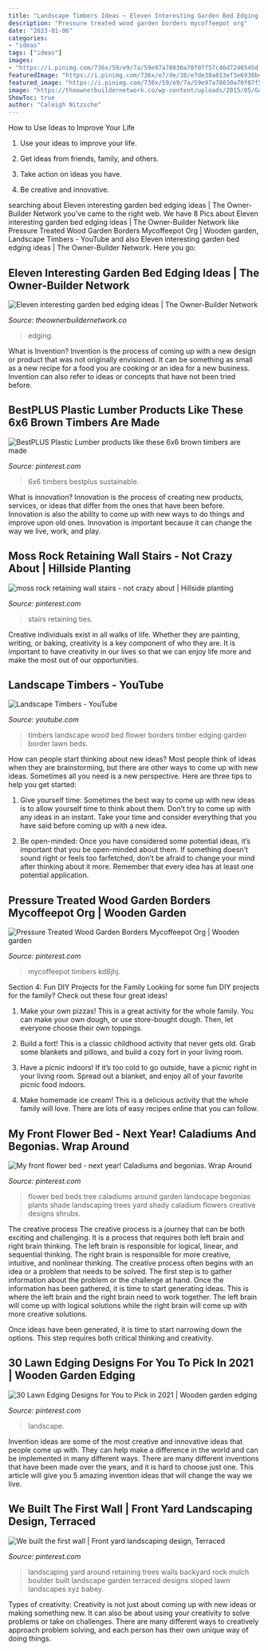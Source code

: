 ```yaml
---
title: "Landscape Timbers Ideas ~ Eleven Interesting Garden Bed Edging Ideas"
description: "Pressure treated wood garden borders mycoffeepot org"
date: "2023-01-06"
categories:
- "ideas"
tags: ["ideas"]
images:
- "https://i.pinimg.com/736x/59/e9/7a/59e97a78030a70f07f57c46d7246545d.jpg"
featuredImage: "https://i.pinimg.com/736x/e7/de/38/e7de38a013ef3e6938be3e02889dad50.jpg"
featured_image: "https://i.pinimg.com/736x/59/e9/7a/59e97a78030a70f07f57c46d7246545d.jpg"
image: "https://theownerbuildernetwork.co/wp-content/uploads/2015/05/Garden-Bed-Edging-Ideas-26.jpg"
ShowToc: true
author: "Caleigh Nitzsche"
---
```



How to Use Ideas to Improve Your Life
1. Use your ideas to improve your life.
2. Get ideas from friends, family, and others.

3. Take action on ideas you have.

4. Be creative and innovative.

	

		
searching about Eleven interesting garden bed edging ideas | The Owner-Builder Network you've came to the right web. We have 8 Pics about Eleven interesting garden bed edging ideas | The Owner-Builder Network like Pressure Treated Wood Garden Borders Mycoffeepot Org | Wooden garden, Landscape Timbers - YouTube and also Eleven interesting garden bed edging ideas | The Owner-Builder Network. Here you go:
		
    
## Eleven Interesting Garden Bed Edging Ideas | The Owner-Builder Network

<img loading=lazy src="https://theownerbuildernetwork.co/wp-content/uploads/2015/05/Garden-Bed-Edging-Ideas-26.jpg" onerror="this.onerror=null;this.src='https://tse1.mm.bing.net/th?id=OIP.b3TEK_5lDw3F3HcwCL0-gQHaLI&amp;pid=15.1';" alt="Eleven interesting garden bed edging ideas | The Owner-Builder Network">

_Source: theownerbuildernetwork.co_

>edging. 

	

What is Invention?
Invention is the process of coming up with a new design or product that was not originally envisioned. It can be something as small as a new recipe for a food you are cooking or an idea for a new business. Invention can also refer to ideas or concepts that have not been tried before.

    
## BestPLUS Plastic Lumber Products Like These 6x6 Brown Timbers Are Made

<img loading=lazy src="https://i.pinimg.com/736x/12/cd/2b/12cd2b5c8edddb21856aaa838005b8f2.jpg" onerror="this.onerror=null;this.src='https://tse1.mm.bing.net/th?id=OIP.SJ_Zqot0F4dC9ZNfzTq1KQHaFj&amp;pid=15.1';" alt="BestPLUS Plastic Lumber products like these 6x6 brown timbers are made">

_Source: pinterest.com_

>6x6 timbers bestplus sustainable. 

	

What is innovation?
Innovation is the process of creating new products, services, or ideas that differ from the ones that have been before. Innovation is also the ability to come up with new ways to do things and improve upon old ones. Innovation is important because it can change the way we live, work, and play.

    
## Moss Rock Retaining Wall Stairs - Not Crazy About | Hillside Planting

<img loading=lazy src="https://s-media-cache-ak0.pinimg.com/736x/ec/84/24/ec842460d6a24dfeb28c3b7d12f04d09.jpg" onerror="this.onerror=null;this.src='https://tse1.mm.bing.net/th?id=OIP.BKI_VMHT2u2yVgiUSeER_gHaLE&amp;pid=15.1';" alt="moss rock retaining wall stairs - not crazy about | Hillside planting">

_Source: pinterest.com_

>stairs retaining ties. 

	

Creative individuals exist in all walks of life. Whether they are painting, writing, or baking, creativity is a key component of who they are. It is important to have creativity in our lives so that we can enjoy life more and make the most out of our opportunities.

    
## Landscape Timbers - YouTube

<img loading=lazy src="http://i.ytimg.com/vi/j74w5DSBVvs/maxresdefault.jpg" onerror="this.onerror=null;this.src='https://tse4.mm.bing.net/th?id=OIP.TXpHAl5qvCzKvYh-GyerEAHaEK&amp;pid=15.1';" alt="Landscape Timbers - YouTube">

_Source: youtube.com_

>timbers landscape wood bed flower borders timber edging garden border lawn beds. 

	

How can people start thinking about new ideas?
Most people think of ideas when they are brainstorming, but there are other ways to come up with new ideas. Sometimes all you need is a new perspective. Here are three tips to help you get started: 
1. Give yourself time: Sometimes the best way to come up with new ideas is to allow yourself time to think about them. Don’t try to come up with any ideas in an instant. Take your time and consider everything that you have said before coming up with a new idea. 

2. Be open-minded: Once you have considered some potential ideas, it’s important that you be open-minded about them. If something doesn’t sound right or feels too farfetched, don’t be afraid to change your mind after thinking about it more. Remember that every idea has at least one potential application.

    
## Pressure Treated Wood Garden Borders Mycoffeepot Org | Wooden Garden

<img loading=lazy src="https://i.pinimg.com/736x/59/e9/7a/59e97a78030a70f07f57c46d7246545d.jpg" onerror="this.onerror=null;this.src='https://tse3.mm.bing.net/th?id=OIP.HmMvl44_VjNAXnnd8EPU_AHaFj&amp;pid=15.1';" alt="Pressure Treated Wood Garden Borders Mycoffeepot Org | Wooden garden">

_Source: pinterest.com_

>mycoffeepot timbers kd8jhj. 

	

Section 4: Fun DIY Projects for the Family
Looking for some fun DIY projects for the family? Check out these four great ideas!
1. Make your own pizzas! This is a great activity for the whole family. You can make your own dough, or use store-bought dough. Then, let everyone choose their own toppings.

2. Build a fort! This is a classic childhood activity that never gets old. Grab some blankets and pillows, and build a cozy fort in your living room.

3. Have a picnic indoors! If it’s too cold to go outside, have a picnic right in your living room. Spread out a blanket, and enjoy all of your favorite picnic food indoors.

4. Make homemade ice cream! This is a delicious activity that the whole family will love. There are lots of easy recipes online that you can follow.

    
## My Front Flower Bed - Next Year! Caladiums And Begonias. Wrap Around

<img loading=lazy src="https://i.pinimg.com/originals/2a/2e/7a/2a2e7adecdbe83e0c35d08a6412baf68.jpg" onerror="this.onerror=null;this.src='https://tse3.mm.bing.net/th?id=OIP.Pm2Q1k-GdpzXkW6b-56-fwHaFj&amp;pid=15.1';" alt="My front flower bed - next year! Caladiums and begonias. Wrap Around">

_Source: pinterest.com_

>flower bed beds tree caladiums around garden landscape begonias plants shade landscaping trees yard shady caladium flowers creative designs shrubs. 

	

The creative process
The creative process is a journey that can be both exciting and challenging. It is a process that requires both left brain and right brain thinking. The left brain is responsible for logical, linear, and sequential thinking. The right brain is responsible for more creative, intuitive, and nonlinear thinking.
The creative process often begins with an idea or a problem that needs to be solved. The first step is to gather information about the problem or the challenge at hand. Once the information has been gathered, it is time to start generating ideas. This is where the left brain and the right brain need to work together. The left brain will come up with logical solutions while the right brain will come up with more creative solutions.

Once ideas have been generated, it is time to start narrowing down the options. This step requires both critical thinking and creativity.

    
## 30 Lawn Edging Designs For You To Pick In 2021 | Wooden Garden Edging

<img loading=lazy src="https://i.pinimg.com/736x/e7/de/38/e7de38a013ef3e6938be3e02889dad50.jpg" onerror="this.onerror=null;this.src='https://tse4.mm.bing.net/th?id=OIP.Vlxz0m38WsqAmGkWtZj25wHaJ4&amp;pid=15.1';" alt="30 Lawn Edging Designs for You to Pick in 2021 | Wooden garden edging">

_Source: pinterest.com_

>landscape. 

	

Invention ideas are some of the most creative and innovative ideas that people come up with. They can help make a difference in the world and can be implemented in many different ways. There are many different inventions that have been made over the years, and it is hard to choose just one. This article will give you 5 amazing invention ideas that will change the way we live.

    
## We Built The First Wall | Front Yard Landscaping Design, Terraced

<img loading=lazy src="https://i.pinimg.com/originals/ee/a9/3b/eea93b6b2df6da15d7f44b98211ac81f.jpg" onerror="this.onerror=null;this.src='https://tse3.mm.bing.net/th?id=OIP.jQcEfaIeKvKNd1Gxm2x88AHaFj&amp;pid=15.1';" alt="We built the first wall | Front yard landscaping design, Terraced">

_Source: pinterest.com_

>landscaping yard around retaining trees walls backyard rock mulch boulder built landscape garden terraced designs sloped lawn landscapes xyz babey. 

	

Types of creativity:
Creativity is not just about coming up with new ideas or making something new. It can also be about using your creativity to solve problems or take on challenges. There are many different ways to creatively approach problem solving, and each person has their own unique way of doing things.

